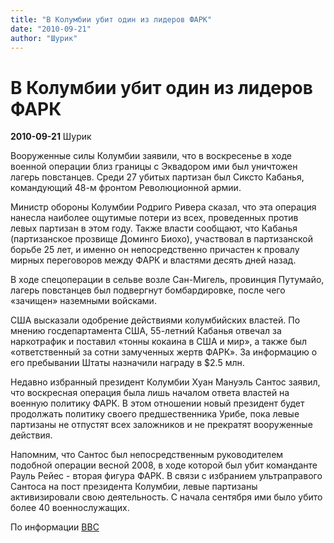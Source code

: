 ```yaml
---
title: "В Колумбии убит один из лидеров ФАРК"
date: "2010-09-21"
author: "Шурик"
---
```


# В Колумбии убит один из лидеров ФАРК

**2010-09-21** Шурик

Вооруженные силы Колумбии заявили, что в воскресенье в ходе военной операции близ границы с Эквадором ими был уничтожен лагерь повстанцев. Среди 27 убитых партизан был Сиксто Кабанья, командующий 48-м фронтом Революционной армии.

Министр обороны Колумбии Родриго Ривера сказал, что эта операция нанесла наиболее ощутимые потери из всех, проведенных против левых партизан в этом году. Также власти сообщают, что Кабанья (партизанское прозвище Доминго Биохо), участвовал в партизанской борьбе 25 лет, и именно он непосредственно причастен к провалу мирных переговоров между ФАРК и властями десять дней назад.

В ходе спецоперации в сельве возле Сан-Мигель, провинция Путумайо, лагерь повстанцев был подвергнут бомбардировке, после чего «зачищен» наземными войсками.

США высказали одобрение действиями колумбийских властей. По мнению госдепартамента США, 55-летний Кабанья отвечал за наркотрафик и поставил «тонны кокаина в США и мир», а также был «ответственный за сотни замученных жертв ФАРК». За информацию о его пребывании Штаты назначили награду в $2.5 млн.

Недавно избранный президент Колумбии Хуан Мануэль Сантос заявил, что воскресная операция была лишь началом ответа властей на военную политику ФАРК. В этом отношении новый президент будет продолжать политику своего предшественника Урибе, пока левые партизаны не отпустят всех заложников и не прекратят вооруженные действия.

Напомним, что Сантос был непосредственным руководителем подобной операции весной 2008, в ходе которой был убит команданте Рауль Рейес - вторая фигура ФАРК. В связи с избранием ультраправого Сантоса на пост президента Колумбии, левые партизаны активизировали свою деятельность. С начала сентября ими было убито более 40 военнослужащих.

По информации [ВВС](http://www.bbc.co.uk/news/world-latin-america-11378351)